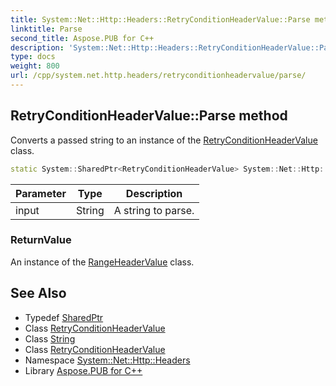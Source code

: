 ```yaml
---
title: System::Net::Http::Headers::RetryConditionHeaderValue::Parse method
linktitle: Parse
second_title: Aspose.PUB for C++
description: 'System::Net::Http::Headers::RetryConditionHeaderValue::Parse method. Converts a passed string to an instance of the RetryConditionHeaderValue class in C++.'
type: docs
weight: 800
url: /cpp/system.net.http.headers/retryconditionheadervalue/parse/
---
```

## RetryConditionHeaderValue::Parse method


Converts a passed string to an instance of the [RetryConditionHeaderValue](../) class.

```cpp
static System::SharedPtr<RetryConditionHeaderValue> System::Net::Http::Headers::RetryConditionHeaderValue::Parse(String input)
```


| Parameter | Type | Description |
| --- | --- | --- |
| input | String | A string to parse. |

### ReturnValue

An instance of the [RangeHeaderValue](../../rangeheadervalue/) class.

## See Also

* Typedef [SharedPtr](../../../system/sharedptr/)
* Class [RetryConditionHeaderValue](../)
* Class [String](../../../system/string/)
* Class [RetryConditionHeaderValue](../)
* Namespace [System::Net::Http::Headers](../../)
* Library [Aspose.PUB for C++](../../../)
